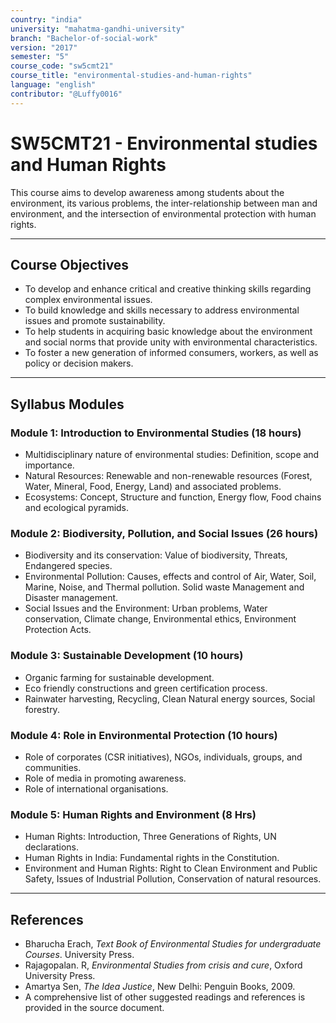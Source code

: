 ```yaml
---
country: "india"
university: "mahatma-gandhi-university"
branch: "Bachelor-of-social-work"
version: "2017"
semester: "5"
course_code: "sw5cmt21"
course_title: "environmental-studies-and-human-rights"
language: "english"
contributor: "@Luffy0016"
---
```

# SW5CMT21 - Environmental studies and Human Rights

This course aims to develop awareness among students about the environment, its various problems, the inter-relationship between man and environment, and the intersection of environmental protection with human rights.

---
## Course Objectives

* To develop and enhance critical and creative thinking skills regarding complex environmental issues.
* To build knowledge and skills necessary to address environmental issues and promote sustainability.
* To help students in acquiring basic knowledge about the environment and social norms that provide unity with environmental characteristics.
* To foster a new generation of informed consumers, workers, as well as policy or decision makers.

---
## Syllabus Modules

### Module 1: Introduction to Environmental Studies (18 hours)
* Multidisciplinary nature of environmental studies: Definition, scope and importance.
* Natural Resources: Renewable and non-renewable resources (Forest, Water, Mineral, Food, Energy, Land) and associated problems.
* Ecosystems: Concept, Structure and function, Energy flow, Food chains and ecological pyramids.

### Module 2: Biodiversity, Pollution, and Social Issues (26 hours)
* Biodiversity and its conservation: Value of biodiversity, Threats, Endangered species.
* Environmental Pollution: Causes, effects and control of Air, Water, Soil, Marine, Noise, and Thermal pollution. Solid waste Management and Disaster management.
* Social Issues and the Environment: Urban problems, Water conservation, Climate change, Environmental ethics, Environment Protection Acts.

### Module 3: Sustainable Development (10 hours)
* Organic farming for sustainable development.
* Eco friendly constructions and green certification process.
* Rainwater harvesting, Recycling, Clean Natural energy sources, Social forestry.

### Module 4: Role in Environmental Protection (10 hours)
* Role of corporates (CSR initiatives), NGOs, individuals, groups, and communities.
* Role of media in promoting awareness.
* Role of international organisations.

### Module 5: Human Rights and Environment (8 Hrs)
* Human Rights: Introduction, Three Generations of Rights, UN declarations.
* Human Rights in India: Fundamental rights in the Constitution.
* Environment and Human Rights: Right to Clean Environment and Public Safety, Issues of Industrial Pollution, Conservation of natural resources.

---
## References
* Bharucha Erach, *Text Book of Environmental Studies for undergraduate Courses*. University Press.
* Rajagopalan. R, *Environmental Studies from crisis and cure*, Oxford University Press.
* Amartya Sen, *The Idea Justice*, New Delhi: Penguin Books, 2009.
* A comprehensive list of other suggested readings and references is provided in the source document.